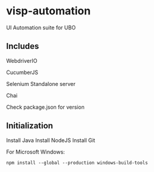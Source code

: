 # visp-automation
UI Automation suite for UBO

## Includes

WebdriverIO

CucumberJS

Selenium Standalone server

Chai


Check package.json for version

## Initialization

Install Java
Install NodeJS
Install Git

For Microsoft Windows:

```npm install --global --production windows-build-tools```

